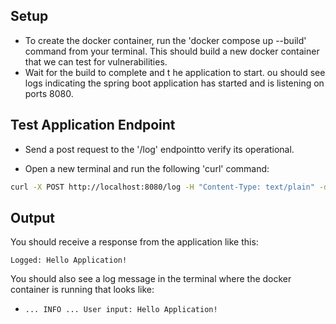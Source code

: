 ## Setup
 - To create the docker container, run the 'docker compose up --build' command from your terminal. This should build a new docker container that we can test for vulnerabilities. 
 - Wait for the build to complete and t he application to start. ou should see logs indicating the spring boot application has started and is listening on ports 8080.

## Test Application Endpoint
 - Send a post request to the '/log' endpointto verify its operational.

 - Open a new terminal and run the following 'curl' command:

```bash
curl -X POST http://localhost:8080/log -H "Content-Type: text/plain" -d 'Hello Application!'
```

## Output
You should receive a response from the application like this:
```
Logged: Hello Application!
```

You should also see a log message in the terminal where the docker container is running that looks like:
 - `... INFO ... User input: Hello Application!`